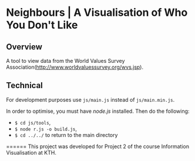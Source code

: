 # Neighbours | A Visualisation of Who You Don't Like
## Overview
A tool to view data from the World Values Survey Association(http://www.worldvaluessurvey.org/wvs.jsp).

## Technical
For development purposes use `js/main.js` instead of `js/main.min.js`.

In order to optimise, you must have *node.js* installed. Then do the following:
- `$ cd js/tools`,
- `$ node r.js -o build.js`,
- `$ cd ../../` to return to the main directory


======
This project was developed for Project 2 of the course Information Visualisation at KTH.